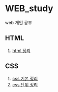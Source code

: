 # WEB_study
web 개인 공부 

## HTML
1. [html 정리](https://github.com/jiheenim27/WEB_study/blob/main/FE/html/index.html)

## CSS
1. [css 기본 정리](https://github.com/jiheenim27/WEB_study/blob/main/FE/css/basic.html)
2. [css 단위 정리](https://github.com/jiheenim27/WEB_study/blob/main/FE/css/unit.html)
